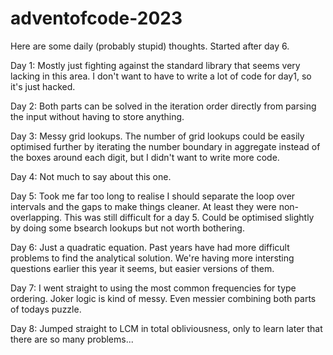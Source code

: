 # adventofcode-2023

Here are some daily (probably stupid) thoughts. Started after day 6. 

Day 1:
Mostly just fighting against the standard library that seems very lacking in this area.
I don't want to have to write a lot of code for day1, so it's just hacked.

Day 2:
Both parts can be solved in the iteration order directly from parsing the input without having to store anything.

Day 3:
Messy grid lookups. The number of grid lookups could be easily optimised further by iterating the number boundary in aggregate instead of the boxes around each digit, but I didn't want to write more code.

Day 4:
Not much to say about this one.

Day 5:
Took me far too long to realise I should separate the loop over intervals and the gaps to make things cleaner. At least they were non-overlapping. This was still difficult for a day 5. Could be optimised slightly by doing some bsearch lookups but not worth bothering.

Day 6:
Just a quadratic equation. Past years have had more difficult problems to find the analytical solution. We're having more intersting questions earlier this year it seems, but easier versions of them.

Day 7:
I went straight to using the most common frequencies for type ordering. Joker logic is kind of messy. Even messier combining both parts of todays puzzle.

Day 8:
Jumped straight to LCM in total obliviousness, only to learn later that there are so many problems...
